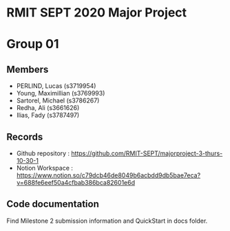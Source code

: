 # RMIT SEPT 2020 Major Project

# Group 01

## Members
* PERLIND, Lucas (s3719954)
* Young, Maximillian (s3769993)
* Sartorel, Michael (s3786267)
* Redha, Ali (s3661626)
* Ilias, Fady (s3787497)

## Records

* Github repository : https://github.com/RMIT-SEPT/majorproject-3-thurs-10-30-1
* Notion Workspace : https://www.notion.so/c79dcb46de8049b6acbdd9db5bae7eca?v=688fe6eef50a4cfbab386bca82601e6d


## Code documentation
Find Milestone 2 submission information and QuickStart in docs folder. 

